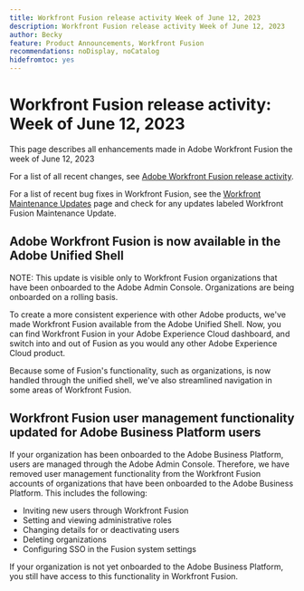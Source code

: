 ```yaml
---
title: Workfront Fusion release activity Week of June 12, 2023
description: Workfront Fusion release activity Week of June 12, 2023
author: Becky
feature: Product Announcements, Workfront Fusion
recommendations: noDisplay, noCatalog
hidefromtoc: yes
---
```

# Workfront Fusion release activity: Week of  June 12, 2023

This page describes all enhancements made in Adobe Workfront Fusion the week of  June 12, 2023

For a list of all recent changes, see [Adobe Workfront Fusion release activity](/help/workfront-fusion/fusion-product-releases/fusion-release-activity.md).

For a list of recent bug fixes in Workfront Fusion, see the [Workfront Maintenance Updates](https://experienceleague.adobe.com/docs/workfront-known-issues/releases/current-updates.html) page and check for any updates labeled Workfront Fusion Maintenance Update.

## Adobe Workfront Fusion is now available in the Adobe Unified Shell

NOTE: This update is visible only to Workfront Fusion organizations that have been onboarded to the Adobe Admin Console. Organizations are being onboarded on a rolling basis.

To create a more consistent experience with other Adobe products, we've made Workfront Fusion available from the Adobe Unified Shell. Now, you can find Workfront Fusion in your Adobe Experience Cloud dashboard, and switch into and out of Fusion as you would any other Adobe Experience Cloud product.

Because some of Fusion's functionality, such as organizations, is now handled through the unified shell, we've also streamlined navigation in some areas of Workfront Fusion.

<!--For information about the updated navigation, see [[!DNL Adobe Unified Experience] for [!DNL Workfront Fusion]](/help/quicksilver/workfront-fusion/fusion-in-admin-console/fusion-unified-experience.md).-->

## Workfront Fusion user management functionality updated for Adobe Business Platform users

If your organization has been onboarded to the Adobe Business Platform, users are managed through the Adobe Admin Console. Therefore, we have removed user management functionality from the Workfront Fusion accounts of organizations that have been onboarded to the Adobe Business Platform. This includes the following:

* Inviting new users through Workfront Fusion
* Setting and viewing administrative roles
* Changing details for or deactivating users
* Deleting organizations
* Configuring SSO in the Fusion system settings

If your organization is not yet onboarded to the Adobe Business Platform, you still have access to this functionality in Workfront Fusion.

<!--For more information, see [Platform-based administration differences ([!DNL Adobe Workfront Fusion]/[!DNL Adobe Admin Console])](/help/quicksilver/workfront-fusion/fusion-in-admin-console/fusion-adobe-admin-console.md).-->
